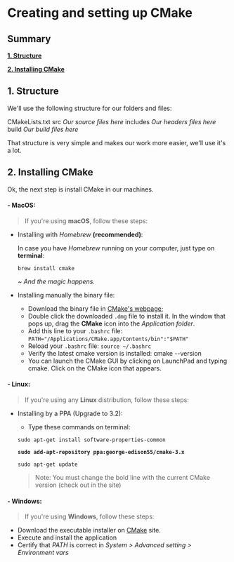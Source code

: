 # Creating and setting up CMake

## Summary

**[1. Structure](#1-structure)**

**[2. Installing CMake](#2-installing-cmake)**

## 1. Structure

We'll use the following structure for our folders and files:

CMakeLists.txt
src
_Our source files here_
includes
_Our headers files here_
build
_Our build files here_

That structure is very simple and makes our work more easier, we'll use it's a lot.

## 2. Installing CMake

Ok, the next step is install CMake in our machines.

#### - MacOS:

> If you're using **macOS**, follow these steps:

- Installing with *Homebrew* **(recommended)**:

    In case you have *Homebrew* running on your computer, just type on **terminal**:

    `brew install cmake`

    _~ And the magic happens._

- Installing manually the binary file:

    - Download the binary file in [CMake's webpage](http://cmake.org);
    - Double click the downloaded `.dmg` file to install it. In the window that pops up, drag the **CMake** icon into the *Application folder*.
    - Add this line to your `.bashrc` file: `PATH="/Applications/CMake.app/Contents/bin":"$PATH"`
    - Reload your `.bashrc` file: `source ~/.bashrc`
    - Verify the latest cmake version is installed: cmake --version
    - You can launch the CMake GUI by clicking on LaunchPad and typing cmake. Click on the CMake icon that appears.

#### - Linux:

> If you're using any **Linux** distribution, follow these steps:

- Installing by a PPA (Upgrade to 3.2):
    - Type these commands on terminal:
    
    `sudo apt-get install software-properties-common`
    
    **`sudo add-apt-repository ppa:george-edison55/cmake-3.x`**
    
    `sudo apt-get update`

    > Note: You must change the bold line with the current CMake version (check out in the site)

#### - Windows:

> If you're using **Windows**, follow these steps:

- Download the executable installer on [CMake](http://cmake.org) site.
- Execute and install the application
- Certify that *PATH* is correct in _System > Advanced setting > Environment vars_

